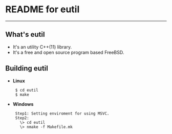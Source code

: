 # **README for eutil**
***




## **What's eutil**
 * It's an utility C++(11) library.
 * It's a free and open source program based FreeBSD.


## **Building eutil**
 * **Linux**

        $ cd eutil
        $ make

 * **Windows**
        
        Step1: Setting enviroment for using MSVC.
        Step2:
          \> cd eutil
          \> nmake -f Makefile.mk
